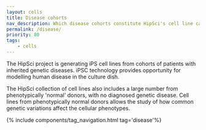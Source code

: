 ```yaml
---
layout: cells
title: Disease cohorts
nav_description: Which disease cohorts constitute HipSci's cell line catalogue?
permalink: /disease/
priority: 80
tags:
    - cells
---
```


The HipSci project is generating iPS cell lines from cohorts of patients with inherited genetic diseases.
iPSC technology provides opportunity for modelling human disease in the culture dish.

The HipSci collection of cell lines also includes a large number from
phenotypically 'normal' donors, with no diagnosed genetic disease. Cell
lines from phenotypically normal donors allows the study of how common
genetic variations affect the cellular
phenotypes.


{% include components/tag_navigation.html tag='disease'%}
